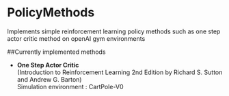 # PolicyMethods
Implements simple reinforcement learning policy methods such as one step actor critic method on openAI gym environments

##Currently implemented methods
<ul>
    <li>
        <b>One Step Actor Critic</b>
        <br>(Introduction to Reinforcement Learning 2nd Edition by Richard S. Sutton and Andrew G. Barton)
        <br>Simulation environment : <span color="red">CartPole-V0</span>
    </li>   
</ul>
